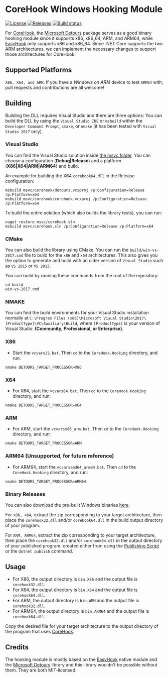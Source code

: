 # CoreHook Windows Hooking Module

[![License](https://img.shields.io/badge/License-MIT-blue.svg)](https://github.com/unknownv2/CoreHook.Hooking/blob/master/LICENSE)
[![Releases](https://img.shields.io/github/release/unknownv2/CoreHook.Hooking.svg?colorB=33b2e0)](https://github.com/unknownv2/CoreHook.Hooking/releases)
[![Build status](https://ci.appveyor.com/api/projects/status/872ts255gwk9hyjp/branch/master?svg=true)](https://ci.appveyor.com/project/unknownv2/corehook-hooking/branch/master)


For [CoreHook](https://github.com/unknownv2/CoreHook), the [Microsoft Detours](https://github.com/Microsoft/Detours) package serves as a good binary hooking module since it supports x86, x86_64, ARM, and ARM64, while [EasyHook](https://github.com/EasyHook/EasyHook) only supports x86 and x86_64. Since .NET Core supports the two ARM architectures, we can implement the necessary changes to support those architectures for CoreHook.

## Supported Platforms

`X86, X64, and ARM`. If you have a *Windows on ARM* device to test `ARM64` with, pull requests and contributions are all welcome!

## Building

Building the DLL requires Visual Studio and there are three options: You can build the DLL by using the `Visual Studio IDE` or `msbuild` within the `Developer Command Prompt`, `cmake`, or `nmake` (it has been tested with `Visual Studio 2017` only). 

### Visual Studio

You can find the Visual Studio solution inside [the msvc folder](/msvc). You can choose a configuration (**Debug|Release**) and a platform (**X86|X64|ARM|ARM64**) and build. 

An example for building the X64 `corehook64.dll` in the Release configuration:

```
msbuild msvc/corehook/detours.vcxproj /p:Configuration=Release /p:Platform=x64
msbuild msvc/corehook/corehook.vcxproj /p:Configuration=Release /p:Platform=x64
```

To build the entire solution (which also builds the library tests), you can run:

```
nuget restore msvc/corehook.sln
msbuild msvc/corehook.sln /p:Configuration=Release /p:Platform=x64
```

### CMake 

You can also build the library using CMake. You can run the `build/win-vs-2017.cmd` file to build for the `x86` and `x64` architectures. This also gives you the option to generate and build with an older version of `Visual Studio` such as `VS 2015` or `VS 2013`.

You can build by running these commands from the root of the repository:
```
cd build
win-vs-2017.cmd
```

### NMAKE 

You can find the build environments for your Visual Studio installation normally at `C:\Program Files (x86)\Microsoft Visual Studio\2017\[ProductType]\VC\Auxiliary\Build`, where `[ProductType]` is your version of Visual Studio: **(Community, Professional, or Enterprise)**.

### X86
* Start the `vcvars32.bat`. Then `cd` to the `CoreHook.Hooking` directory, and run:
 ```
 nmake DETOURS_TARGET_PROCESSOR=X86
 ```
### X64 
* For X64, start the `vcvars64.bat`. Then `cd` to the `CoreHook.Hooking` directory, and run:

 ```
 nmake DETOURS_TARGET_PROCESSOR=X64
 ```

### ARM

* For ARM, start the `vcvarsx86_arm.bat`. Then `cd` to the `CoreHook.Hooking` directory, and run:

 ```
 nmake DETOURS_TARGET_PROCESSOR=ARM
 ```

 ### ARM64 (Unsupported, for future reference)
* For ARM64, start the `vcvarsamd64_arm64.bat`. Then `cd` to the `CoreHook.Hooking` directory, and run:
 ```
 nmake DETOURS_TARGET_PROCESSOR=ARM64
 ```

### Binary Releases 
 You can also download the pre-built Windows binaries [here](https://github.com/unknownv2/CoreHook.Hooking/releases).
 
 For `x86, x64`, extract the zip corresponding to your target architecture, then place the `corehook32.dll` and/or `corehook64.dll` in the build output directory of your program.
 
 For `ARM, ARM64`,  extract the zip corresponding to your target architecture, then place the `corehook32.dll` and/or `corehook64.dll` in the output directory of your published program, created either from using the [Publishing Script](https://github.com/unknownv2/CoreHook#publishing-script) or the `dotnet publish` command.

## Usage

* For X86, the output directory is `bin.X86` and the output file is `corehook32.dll`.
* For X64, the output directory is `bin.X64` and the output file is `corehook64.dll`.
* For ARM, the output directory is `bin.ARM` and the output file is `corehook32.dll`.
* For ARM64, the output directory is `bin.ARM64` and the output file is `corehook64.dll`.

Copy the desired file for your target architecture to the output directory of the program that uses [CoreHook](https://github.com/unknownv2/CoreHook/).


## Credits

The hooking module is mostly based on the [EasyHook](https://github.com/EasyHook/EasyHook/blob/master/LICENSE) native module and the [Microsoft Detours](https://github.com/Microsoft/Detours/blob/master/LICENSE.md) library and this library wouldn't be possible without them. They are both MIT-licensed.


